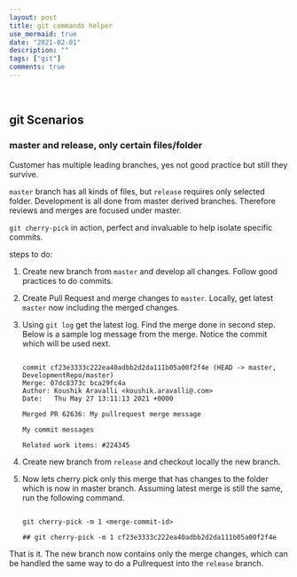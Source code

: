 ```yaml
---
layout: post
title: git commands helper
use_mermaid: true
date: "2021-02-01"
description: ""
tags: ["git"]
comments: true
---
```

<!-- Post Content -->

<br/>

## git Scenarios 

### master and release, only certain files/folder

Customer has multiple leading branches, yes not good practice but still they survive. 

`master` branch has all kinds of files, but `release` requires only selected folder. Development is all done from master derived branches. Therefore reviews and merges are focused under master. 

`git cherry-pick` in action, perfect and invaluable to help isolate specific commits. 

steps to do:

 1. Create new branch from `master` and develop all changes. Follow good practices to do commits.
 2. Create Pull Request and merge changes to `master`. Locally, get latest `master` now including the merged changes. 
 3. Using `git log` get the latest log. Find the merge done in second step. Below is a sample log message from the merge. Notice the commit which will be used next.
 
    ```
    
    commit cf23e3333c222ea40adbb2d2da111b05a00f2f4e (HEAD -> master, DevelopmentRepo/master)
    Merge: 07dc8373c bca29fc4a
    Author: Koushik Aravalli <koushik.aravalli@.com>
    Date:   Thu May 27 13:11:13 2021 +0000

    Merged PR 62636: My pullrequest merge message

    My commit messages

    Related work items: #224345
    
    ```
    
 4. Create new branch from `release` and checkout locally the new branch. 
 5. Now lets cherry pick only this merge that has changes to the folder which is now in master branch. Assuming latest merge is still the same, run the following command. <br/>

    ```
    
    git cherry-pick -m 1 <merge-commit-id>
    
    ## git cherry-pick -m 1 cf23e3333c222ea40adbb2d2da111b05a00f2f4e
    
    ```

That is it. The new branch now contains only the merge changes, which can be handled the same way to do a Pullrequest into the `release` branch.
 
